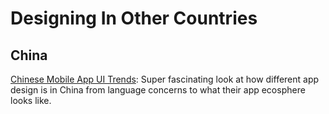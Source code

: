 # Designing In Other Countries

## China
[Chinese Mobile App UI Trends](http://dangrover.com/blog/2014/12/01/chinese-mobile-app-ui-trends.html): Super fascinating look at how different app design is in China from language concerns to what their app ecosphere looks like.
